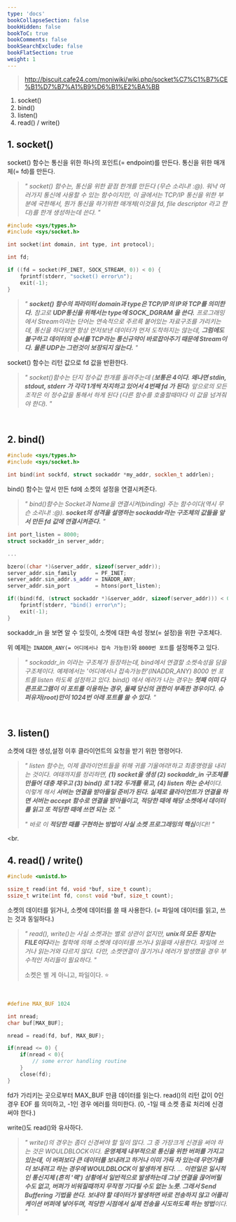 ```yaml
---
type: 'docs'
bookCollapseSection: false
bookHidden: false
bookToC: true
bookComments: false
bookSearchExclude: false
bookFlatSection: true
weight: 1
---
```


> http://biscuit.cafe24.com/moniwiki/wiki.php/socket%C7%C1%B7%CE%B1%D7%B7%A1%B9%D6%B1%E2%BA%BB

1. socket()
2. bind()
3. listen()
4. read() / write()


## 1. socket()

socket() 함수는 통신을 위한 하나의 포인트(= endpoint)를 만든다. 통신을 위한 매개체(= fd)를 만든다.

> *" socket() 함수는, 통신을 위한 끝점 한개를 만든다 (무슨 소리냐! :@). 워낙 여러가지 통신에 사용할 수 있는 함수이지만, 이 글에서는 TCP/IP 통신을 위한 부분에 국한해서, 뭔가 통신을 하기위한 매개체(이것을 fd, file descriptor 라고 한다)를 한개 생성하는데 쓴다. "*


```c++
#include <sys/types.h>
#include <sys/socket.h>

int socket(int domain, int type, int protocol);
```
```c++
int fd;

if ((fd = socket(PF_INET, SOCK_STREAM, 0)) < 0) {
    fprintf(stderr, "socket() error\n");
    exit(-1);
}
```

> *" **socket() 함수의 파라미터 domain과 type은 TCP/IP의 IP와 TCP를 의미한다.** 참고로 **UDP통신을 위해서는 type에 SOCK_DGRAM 을 쓴다.** 프로그래밍에서 Stream이라는 단어는 연속적으로 주르륵 붙어있는 자료구조를 가리키는데, 통신을 하다보면 항상 먼저보낸 데이터가 먼저 도착하지는 않는데, **그럼에도 불구하고 데이터의 순서를 TCP라는 통신규약이 바로잡아주기 때문에 Stream이다. 물론 UDP는 그런것이 보장되지 않는다.** "*

socket() 함수는 리턴 값으로 fd 값을 반환한다.

> *" socket()함수는 단지 정수값 한개를 돌려주는데 (**보통은 4이다. 왜냐면 stdin, stdout, stderr 가 각각 1개씩 차지하고 있어서 4번째 fd 가 된다**) 앞으로의 모든 조작은 이 정수값을 통해서 하게 된다 (다른 함수를 호출할때마다 이 값을 넘겨줘야 한다). "*

<br>

## 2. bind()

```c++
#include <sys/types.h>
#include <sys/socket.h>

int bind(int sockfd, struct sockaddr *my_addr, socklen_t addrlen);
```

bind() 함수는 앞서 만든 fd에 소켓의 설정을 연결시켜준다.

> *" bind()함수는 Socket과 Name을 연결시켜(binding) 주는 함수이다(역시 무슨 소리냐! :@). **socket의 성격을 설명하는 sockaddr라는 구조체의 값들을 앞서 만든 fd 값에 연결시켜준다.** "*

```c++
int port_listen = 8000;
struct sockaddr_in server_addr;

...

bzero((char *)&server_addr, sizeof(server_addr));
server_addr.sin_family      = PF_INET;
server_addr.sin_addr.s_addr = INADDR_ANY;
server_addr.sin_port        = htons(port_listen);

if((bind(fd, (struct sockaddr *)&server_addr, sizeof(server_addr))) < 0 ){
    fprintf(stderr, "bind() error\n");
    exit(-1);
}
```

sockaddr_in 을 보면 알 수 있듯이, 소켓에 대한 속성 정보(= 설정)을 위한 구조체다.

위 예제는 `INADDR_ANY(= 어디에서나 접속 가능한)`와 `8000번 포트`를 설정해주고 있다.

> *" sockaddr_in 이라는 구조체가 등장하는데, bind에서 연결할 소켓속성을 담을 구조체이다. 예제에서는 '어디에서나 접속가능한'(INADDR_ANY) 8000 번 포트를 listen 하도록 설정하고 있다. bind() 에서 에러가 나는 경우는 **첫째 이미 다른프로그램이 이 포트를 이용하는 경우, 둘째 당신의 권한이 부족한 경우이다. 슈퍼유저(root)만이 1024번 아래 포트를 쓸 수 있다.** "*

<br>

## 3. listen()

소켓에 대한 생성,설정 이후 클라이언트의 요청을 받기 위한 명령어다.

> *" listen 함수는, 이제 클라이언트들을 위해 귀를 기울여라!하고 최종명령을 내리는 것이다. 여태까지를 정리하면, **(1) socket을 생성 (2) sockaddr_in 구조체를 만들어 대충 채우고 (3) bind() 로 1과2 두개를 묶고, (4) listen 하는 순서**이다. 이렇게 해서 **서버는 연결을 받아들일 준비가 된다. 실제로 클라이언트가 연결을 하면 서버는 accept 함수로 연결을 받아들이고, 적당한 때에 해당 소켓에서 데이터를 읽고 또 적당한 때에 쓰면 되는 것.** "*
> 
> *" 바로 이 **적당한 때를 구현하는 방법이 사실 소켓 프로그래밍의 핵심**이다!! "*

<br.

## 4. read() / write()

```c++
#include <unistd.h>

ssize_t read(int fd, void *buf, size_t count);
ssize_t write(int fd, const void *buf, size_t count);
```

소켓의 데이터를 읽거나, 소켓에 데이터를 쓸 때 사용한다. (= 파일에 데이터를 읽고, 쓰는 것과 동일하다.)

> *" read(), write()는 사실 소켓과는 별로 상관이 없지만, **unix의 모든 장치는 FILE이다**라는 철학에 의해 소켓에 데이터를 쓰거나 읽을때 사용한다. 파일에 쓰거나 읽는거와 다르지 않다. 다만, 소켓연결이 끊기거나 에러가 발생했을 경우 부수적인 처리들이 필요하다. "*
> 
> 소켓은 별 게 아니고, 파일이다. :star:

<br>

```c++
#define MAX_BUF 1024

int nread;
char buf[MAX_BUF];

nread = read(fd, buf, MAX_BUF);

if(nread <= 0) {
    if(nread < 0){
        // some error handling routine
    }
    close(fd);
}
```

fd가 가리키는 곳으로부터 MAX_BUF 만큼 데이터를 읽는다. read()의 리턴 값이 0인 경우 EOF 를 의미하고, -1인 경우 에러를 의미한다. (0, -1일 때 소켓 종료 처리에 신경써야 한다.)

write()도 read()와 유사하다.

> *" write()의 경우는 좀더 신경써야 할 일이 많다. 그 중 가장크게 신경을 써야 하는 것은 WOULDBLOCK이다. **운영체제 내부적으로 통신을 위한 버퍼를 가지고 있는데, 이 버퍼보다 큰 데이터를 보내려고 하거나 이미 가득 차 있는데 무언가를 더 보내려고 하는 경우에 WOULDBLOCK이 발생하게 된다.** ... **이런일은 일시적인 통신지체 (흔히 '랙') 상황에서 일반적으로 발생하는데 그냥 연결을 끊어버릴 수도 없고, 버퍼가 비워질때까지 무작정 기다릴 수도 없는 노릇. 그래서 Send Buffering 기법을 쓴다.** **보내야 할 데이터가 발생하면 바로 전송하지 않고 어플리케이션 버퍼에 넣어두며, 적당한 시점에서 실제 전송을 시도하도록 하는 방법**이다. "*